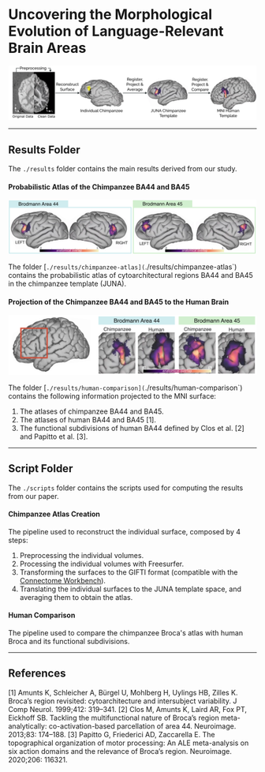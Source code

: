 # Uncovering the Morphological Evolution of Language-Relevant Brain Areas

![](./images/pipeline.png)

---

## Results Folder
The `./results` folder contains the main results derived from our study.

#### Probabilistic Atlas of the Chimpanzee BA44 and BA45

![](./images/chimp-atlas.png)

The folder [`./results/chimpanzee-atlas](`./results/chimpanzee-atlas`) contains the probabilistic atlas of cytoarchitectural regions BA44 and BA45 in the chimpanzee template (JUNA).



#### Projection of the Chimpanzee BA44 and BA45 to the Human Brain

![](./images/comparison.png)

The folder [`./results/human-comparison](`./results/human-comparison`) contains the following information projected to the MNI surface:
1. The atlases of chimpanzee BA44 and BA45.
2. The atlases of human BA44 and BA45 [1].
3. The functional subdivisions of human BA44 defined by Clos et al. [2] and Papitto et al. [3].

---

## Script Folder
The `./scripts` folder contains the scripts used for computing the results from our paper.

#### Chimpanzee Atlas Creation
The pipeline used to reconstruct the individual surface, composed by 4 steps:
1. Preprocessing the individual volumes.
2. Processing the individual volumes with Freesurfer.
3. Transforming the surfaces to the GIFTI format (compatible with the [Connectome Workbench](https://www.humanconnectome.org/software/connectome-workbench)).
4. Translating the individual surfaces to the JUNA template space, and averaging them to obtain the atlas.

#### Human Comparison
The pipeline used to compare the chimpanzee Broca's atlas with human Broca and its functional subdivisions.

--- 

## References

[1] Amunts K, Schleicher A, Bürgel U, Mohlberg H, Uylings HB, Zilles K. Broca’s region revisited: cytoarchitecture and intersubject variability. J Comp Neurol. 1999;412: 319–341.
[2] Clos M, Amunts K, Laird AR, Fox PT, Eickhoff SB. Tackling the multifunctional nature of Broca’s region meta-analytically: co-activation-based parcellation of area 44. Neuroimage. 2013;83: 174–188.
[3] Papitto G, Friederici AD, Zaccarella E. The topographical organization of motor processing: An ALE meta-analysis on six action domains and the relevance of Broca’s region. Neuroimage. 2020;206: 116321.